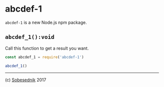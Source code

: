 # abcdef-1

`abcdef-1` is a new Node.js npm package.

## `abcdef_1():void`

Call this function to get a result you want.

```js
const abcdef_1 = require('abcdef-1')

abcdef_1()
```

---

(c) [Sobesednik][1] 2017

[1]: https://github.com/Sobesednik/abcdef-1#readme
